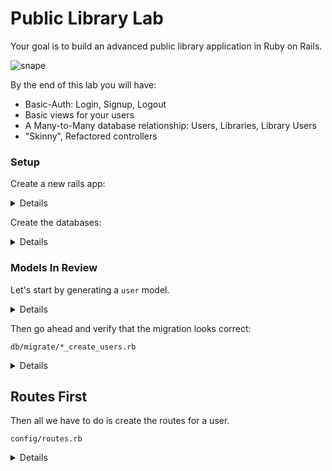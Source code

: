 # Public Library Lab

Your goal is to build an advanced public library application in Ruby on Rails.

![snape](https://media.giphy.com/media/jNcu2YunWZBcI/giphy.gif)

By the end of this lab you will have:

* Basic-Auth: Login, Signup, Logout
* Basic views for your users
* A Many-to-Many database relationship: Users, Libraries, Library Users
* "Skinny", Refactored controllers

### Setup

Create a new rails app:

<details>
```bash
rails new lib_app -T -B -d postgresql
cd lib_app
bundle
```
</details>

Create the databases:
<details>
``` bash
rake db:create
```
</details>


### Models In Review

Let's start by generating a `user` model.

<details>
```bash
rails g model user email:string first_name:string last_name:string password_digest:string
```
</details>


Then go ahead and verify that the migration looks correct:

`db/migrate/*_create_users.rb`

<details>
```ruby
class CreateUsers < ActiveRecord::Migration
  def change
    create_table :users do |t|
      t.string :email
      t.string :first_name
      t.string :last_name
      t.string :password_digest

      t.timestamps null: false
    end
  end
end
```
</details>


And it does! Whoot! We're ready to migrate!

<details>
```bash
rake db:migrate
```
</details>


## Routes First

Then all we have to do is create the routes for a user.


`config/routes.rb`

<details>
```ruby
Rails.application.routes.draw do
  root to: "users#index"

  get "/users", to: "users#index", as: "users"

end
```
</details>


We can look at how these routes are interpreted by Rails.


```bash
rake routes
```



Which gives us the following routes:

```bash
Prefix Verb URI Pattern      Controller#Action
  root GET  /                users#index
 users GET  /users(.:format) users#index
```

Note the special `Prefix` column this will be of great use later.


**What to do next?** The truth is we don't have a `users#index`. We don't even have a `UsersController`. Let's practice using our `rails generate` skills.

<details>
```bash
rails g controller users
```
</details>


This does something like the following:

```bash
***   create  app/controllers/users_controller.rb
      invoke  erb
***   create    app/views/users
      invoke  helper
 **   create    app/helpers/users_helper.rb
      invoke  assets
      invoke    coffee
 **    create      app/assets/javascripts/users.coffee
      invoke    scss
 **   create      app/assets/stylesheets/users.scss
```

Note the special `create` statements here. The `***` ones are the most important. It creates the `users_controller.rb` file and the `views/users` directory.

Now that we have a `users_controller.rb` we should add our `users#index` method.

<details>
```ruby
class UsersController < ApplicationController

  # grab the users
  def index
    @users = User.all
    render :index
  end

end
```
</details>


Then we need to actually create an `index.html.erb`:

<details>
```bash
touch app/views/users/index.html.erb
```
</details>


Then we can go ahead and add something special to our `index`:

<details>
```html
<h1>Welcome to Users Index.</h1>

<div>
There are currently <%= @users.length %> signed_up
</div>
```
</details>


It's time to run our server and go to localhost:3000!
Now we should see `0` users signed_up. We should change that!

<details>
```ruby

Rails.application.routes.draw do
  root to: "users#index"

  get "/users", to: "users#index", as: "users"

  get "/users/new", to: "users#new", as: "new_user"
end
```
</details>


With the following output after we `rake routes`:

```bash
  Prefix Verb URI Pattern          Controller#Action
    root GET  /                    users#index
   users GET  /users(.:format)     users#index
new_user GET  /users/new(.:format) users#new
```

We don't have a `users#new` so let's create one.


<details>
```ruby

class UsersController < ApplicationController

  def new
    # we need to make
    # a new user
    # to pass to the
    # form later
    @user = User.new
    render :new
  end

end

```
</details>


Then we can continue on to creating a `new.html.erb`

<details>
```html


Sign Up

<%= form_for @user do |f| %>
  <div>
    <%= f.text_field :first_name, placeholder: "First Name" %>
  </div>
  <div>
    <%= f.text_field :last_name, placeholder: "Last Name" %>
  </div>
  <div>
    <%= f.text_field :email, placeholder: "Email" %>
  </div>
  <div>
    <%= f.password_field :password, placeholder: "Password" %>
  </div>
  <%= f.submit "Sign Up" %>
<% end %>
```
</details>


Which renders a form like the following (note the authenticity token):

<details>
```html
<!-- DO NOT COPY THIS CODE -->
Sign Up

<form class="new_user" id="new_user" action="/users" accept-charset="UTF-8" method="post"><input name="utf8" type="hidden" value="&#x2713;" /><input type="hidden" name="authenticity_token" value="5989PH35p43aagbgiuA/C02p8uD6bLmZR+GCLd01lYPmBOSGLNoHMnEGuZXyzHjnTsMvW6h5860tN6CswMsU5A==" />
  <div>
    <input placeholder="First Name" type="text" name="user[first_name]" id="user_first_name" />
  </div>
  <div>
    <input placeholder="Last Name" type="text" name="user[last_name]" id="user_last_name" />
  </div>
  <div>
    <input placeholder="Email" type="text" name="user[email]" id="user_email" />
  </div>
  <div>
    <input placeholder="Password" type="password" name="user[password]" id="user_password" />
  </div>
  <input type="submit" name="commit" value="Sign Up" />
</form>
```
</details>


Note here the correlation between the key we put into `f.text_field` and `name="..."`.

Also note where this form is going

```html
<form class="new_user" id="new_user" action="/users" accept-charset="UTF-8" method="post">
```

It looks like this form is sending `POST /USERS`, (this can be verified by clicking our "Sign Up" button) but we don't have that route so we have to **create** it.


<details>
```ruby
Rails.application.routes.draw do
  root to: "users#index"

  get "/users", to: "users#index", as: "users"

  get "/users/new", to: "users#new", as: "new_user"

  post "/users", to: "users#create"
end
```
</details>


Then we need to add that method.

<details>
```ruby
class UsersController < ApplicationController

  ...

  def create
    user_params = params.require(:user).permit(:first_name, :last_name, :email, :password)
    @user = User.create(user_params)

    redirect_to "/users"
  end

end
```
</details>

Now when you submit the form you get the following error:

```
ActiveRecord::Unknown
AttributeError in UsersController#create

unknown attribute 'password' for User.
```

This is because we only have a `password_digest`. We also haven't setup our application to help users sign up at all. This is a good time to start adding our authentication logic.


Uncomment your `bcrypt` in your `Gemfile`

`Gemfile`


```ruby
...

# Use ActiveModel has_secure_password
gem 'bcrypt', '~> 3.1.7'

...
```
Run `bundle` and restart your server.

Then we can add `has_secure_password` to our user model application.

<details>
```ruby
class User < ActiveRecord::Base
  has_secure_password
end
```
</details>


Now when we post the form for the user you'll see in your terminal where the server is running that the user is being created. The difference now is the `password_digest` is being properly hashed.

Now we want to add a route to `GET /users/:id`.

<details>
```ruby

Rails.application.routes.draw do
  root to: "users#index"

  get "/users", to: "users#index", as: "users"

  get "/users/new", to: "users#new", as: "new_user"

  post "/users", to: "users#create"

  get "/users/:id", to: "users#show"
end

```
</details>


We want to add a `users#show` page.

<details>
```ruby

class UsersController < ApplicationController

  def show
    @user = User.find(params[:id])
    render :show
  end

end

```
</details>


Then we need a view to display the users information.

<details>
```html

<div>
  Welcome, <%= @user.first_name %>
</div>

```
</details>


## Users Sign In

Now that we can create a user we need to be able to sign a user in.

Signing and signing out is a concern of a new controller, the sessions controller.


<details>
```
rails g controller sessions
```
</details>


Note this will create both `sessions_controller.rb` and `sessions_helper.rb`.


Now we should use the `session_helper` by adding our own logic to it.


<details>
```ruby

module SessionsHelper

  def login(user)
    session[:user_id] = user.id
    @current_user = user
  end

  def current_user
    @current_user ||= User.find(session[:user_id])
  end

  def logged_in?
    if current_user == nil
      redirect_to "/sign_in"
    end
  end

  def logout
    @current_user = session[:user_id] = nil
  end

end
```
</details>


These methods will help avoid code bloat when signing in and out. Before we can use the methods though we have to add these methods to the `ApplicationController`.

<details>
```ruby

class ApplicationController < ActionController::Base
  # Prevent CSRF attacks by raising an exception.
  # For APIs, you may want to use :null_session instead.
  protect_from_forgery with: :exception

  include SessionsHelper
end

```
</details>



Now, we are ready to continue. Let's add some routes to `sign_in`.


<details>
```ruby

Rails.application.routes.draw do

  ...

  get "/sign_in", to: "sessions#new"

end

```
</details>



Now we need to add the `sessions#new` action to the sessions controller.


<details>
```ruby

class SessionsController < ApplicationController

  def new
    @user = User.new
    render :new
  end

end
```
</details>


Then we need to add a view for the `sessions/new.html.erb`.

<details>
```bash
touch app/views/sessions/new.html.erb
```
</details>


Then very similarly to what we did before for sign up, we create a form for sign in.

<details>
```html

Sign In

<%= form_for @user, url: "/sessions", method: "post" do |f| %>
  <div>
    <%= f.text_field :email, placeholder: "Email" %>
  </div>
  <div>
    <%= f.password_field :password, placeholder: "Password" %>
  </div>
  <%= f.submit "Sign In" %>
<% end %>

```
</details>


Before we go forward let's go ahead and drop in a very key piece of confirmation logic into our `user` model.

<details>
```ruby
class User < ActiveRecord::Base
  has_secure_password

  def self.confirm(params)
    @user = User.find_by({email: params[:email]})
    @user.try(:authenticate, params[:password])
  end
end
```
</details>


Note that the form is getting submited to `POST /sessions`. We don't have a `sessions#create` however or a route to handle the post.

<details>
```ruby

Rails.application.routes.draw do

  get "/sign_in", to: "sessions#new"

  post "/sessions", to: "sessions#create"

end
```
</details>


Now let's add the `sessions#create`

<details>
```ruby

class SessionsController < ApplicationController

  def create
    user_params = params.require(:user).permit(:email, :password)
    @user = User.confirm(user_params)
    if @user
      login(@user)
      redirect_to "/users/#{@user.id}"
    else
      redirect_to "/sign_in"
    end
  end
end
```
</details>



Then when we try to login let's see what happens. Do you see a welcome? If so you're ready to continue otherwise you should start the long work of debugging.
BONUS: refactor to add validations for log in 

### Finishing Sign Up

After a user is signed up they should be logged in.

<details>
```ruby

class UsersController < ApplicationController

  def create
    user_params = params.require(:user).permit(:first_name, :last_name, :email, :password)
    @user = User.create(user_params)
    login(@user) # <-- login the user
    redirect_to "/users/#{@user.id}" # <-- go to show
  end

end

```
</details>


## A Library Model

Let's add our second model, a `Library` model that will later have books.

<details>
```bash
rails g model library name:string floor_count:integer floor_area:integer
```
</details>


We want a `user` to be able to join a library, but this means a `m:n` relationship. A user will have many libraries and library will have many users.

Thus we need a `library_user` model.


<details>
```ruby
rails g model library_user user:references library:references
```
</details>


In the future we can store other things on the `library_user` model that are relevant to someone's membership to a library.

We will also need two different controllers for each of these models. Let's start by being able to do CRUD with Libraries.

<details>
```
rails g controller libraries
```
</details>


And don't forget to migrate your new library models!

<details>
```
rake db:migrate
```
</details>


### A Library Index

Let's add a route to be able to view all the libraries.

<details>
```ruby

Rails.application.routes.draw do
  ...
  get "/libraries", to: "libraries#index"
end
```
</details>


Then we need to add a `libraries#index` method to our libraries controller.

<details>
```ruby

class LibrariesController < ApplicationController

  def index
    @libraries = Library.all

    render :index
  end

end
```
</details>


Finally we can add a basic view for all libraries.


<details>
```html
<% @libraries.each do |library| %>
  <div>
    <h3><%= library.name %></h3>
  </div>
  <br>
<% end %>
```
</details>


### A New Library

To be able to add a new library we need a `libraries#new`.

<details>
```ruby

Rails.application.routes.draw do
...
  get "/libraries/new", to: "libraries#new", as: "new_library"
end

```
</details>


Then we add a `libraries#new` method.


<details>
```ruby
class LibrariesController < ApplicationController
...
  def new
    @library = Library.new

    render :new
  end
end
```
</details>


Finally, we can add a view for `new` library.

<details>
```html

<%= form_for @library do |f| %>
  <div>
    <%= f.text_field :name, placeholder: "Name" %>
  </div>
  <div>
    <%= f.number_field :floor_count, placeholder: "Floor Count" %>
  </div>
  <div>
    <%= f.number_field :floor_area, placeholder: "Floor Area" %>
  </div>
  <%= f.submit %>
<% end %>
```
</details>


This form has nowhere to go. If we try to submit it we get an error because there is no `POST /libraries` route.

Let's add one.


<details>
```ruby

Rails.application.routes.draw do
...
  post "/libraries", to: "libraries#create"
end
```
</details>


Then we need a corresponding `libraries#create`.

<details>
```ruby

class LibrariesController < ApplicationController

  def create
    library_params = params.require(:library).permit(:name, :floor_count, :floor_area)
    @library = Library.create(library_params)

    redirect_to "/libraries"
  end
end
```
</details>


## Joining A Library

We now have the ability to view all libraries, and it will be up to you to create methods to `edit`, `update`, `show`, and `delete` a `library`.

Before we get started joining a `library` and a `user` we need to wire together our `Library` and our `User` via associations.

<details>
```ruby
class User < ActiveRecord::Base
  has_many :library_users
  has_many :libraries, through: :library_users

  ...
end
```
</details>

And we do something similar for a Library.

<details>
```ruby
class Library < ActiveRecord::Base
  has_many :library_users
  has_many :users, through: :library_users
end
```
</details>


But notice here that both models are connected through our `library_users` model. Hence we need to make sure that model knows it belongs to both of those.


<details>
```ruby
class LibraryUser < ActiveRecord::Base
  belongs_to :user
  belongs_to :library
end
```
</details>


You should now test this out in the console.

<details>
```bash
> user = User.first
> user.libraries
#=> []
> sfpl = Library.create({name: "SFPL"}) # San Francisco Public Library
> sfpl.users
#=> []
> sfpl.users.push(user)
> sfpl.users
#=> [ <#User ... @id=1> ]
> LibraryUser.count
#=> 1
> user = User.first
> user.libraries
#=> [ <#Library ... @name="SFPL" @id=1> ]
```
</details>

Joining a library from our web application requires creating a `library_users` controller

<details>
```bash
rails g controller library_users
```
</details>


We want to be able to view all user memberships to a library. We can specify this as a url like `/users/:user_id/libraries`.

<details>
```ruby

Rails.application.routes.draw do
  ...
  get "/users/:user_id/libraries", to: "library_users#index", as: "user_libraries"

end
```
</details>


We also neeed the corresponding `index` method in the `library_users` controller


<details>
```ruby
class LibraryUsersController < ApplicationController

  def index
    @user = User.find(params[:user_id])
    @libraries = @user.libraries

    render :index
  end
end
```
</details>


Then we can have the libraries index render the user and the libraries:


<details>
```html

<div><%= @user.first_name %> is a member of the following libraries</div>

<ul>
  <% @libraries.each do |lib| %>
    <li><%= lib.name %></li>
  <% end %>
</ul>
```
</details>


We can test this by going to `localhost:/users/1/libraries`.


## Add A User Lib

So now that we can view which libraries a `user` has joined, we can go ahead and make a button that allows a user to `join` a library. BONUS: only show the join button if the current user hasn't joined that library yet! (hint: try using `exclude?`)


Let's go back to `libraries#index` and add a button to do just that.


<details>
```html

<% @libraries.each do |library| %>
  <div>
    <h3><%= library.name %></h3>
    <% if @current_user %>
      <%= button_to "Join", library_users_path(library) %>
    <% end %>
  </div>
  <br>
<% end %>
```
</details>

We will have to define `library_user_path` to `POST /libraries/:library_id/users` later. But first we need to update the `library#index` method.

<details>
```ruby
class LibraryUsersController < ApplicationController

  def index
    @libraries = Library.all
    current_user # sets @current_user

    render :index
  end

  ...

end
```
</details>


Of course we now realize we don't have a `POST /libraries/:library_id/users` path, so we need to add one.


<details>
```ruby
Rails.application.routes.draw do
  ...
  get "/users/:user_id/libraries", to: "library_users#index", as: "user_libraries"
  post "/libraries/:library_id/users", to: "library_users#create", as: "library_users"
end

```
</details>


Then we need to add the `create` method to the `library_users` controller.


<details>
```ruby
class LibraryUsersController < ApplicationController

  ...

  def create
    @user = current_user
    @library = Library.find(params[:library_id])
    @user.libraries.push(@library)

    redirect_to user_libraries(@user)
  end
end

```
</details>



## Clean Up

Let's say that in order to visit a `users#show` page you have to be logged in. Then we can add a special `before_action` to check this.

<details>
```ruby
class UsersController < ApplicationController

  before_action :logged_in?, only: [:show]

  ...

  def show
    @user = User.find(params[:id])
    render :show
  end

end
```
</details>


### Exercise

1. Make it so a user has to be `logged_in?` before viewing any of the `LibrariesController` actions or the `LibraryUsers` actions.

2. Modify exercise one such that anyone can view `libraries#index`, but cannot `create` or view `new` without being logged in.


## Refactoring Params

Every time we take in a lot of params in a controller it's tedious to write out.

<details>
```ruby
class UsersController < ApplicationController

  ...

  def create
    user_params = params.require(:user).permit(:first_name, :last_name, :email, :password)
    @user = User.create(user_params)
    login(@user)
    redirect_to "/users/#{@user.id}"
  end

  ...

end

```
</details>



You can utilize a private method for doing this. Let's refactor.


<details>
```ruby
class UsersController < ApplicationController

  ...

  def create
    @user = User.create(user_params) # calls user_params method
    login(@user)
    redirect_to "/users/#{@user.id}"
  end

  ...

  private

  def user_params
    params.require(:user).permit(:first_name, :last_name, :email, :password)
  end
end

```
</details>


### Exercise

* Private methods like `user_params` are simple to implement and give us cleaner looking code. Rewrite `libraries#create` using this idea.

### Bonuses

* Can you add books to the application?
    - For starters, just create a `Book` model and the associated views.
* Can you add books to the library?
    - What kind of a relationship is that? Where would foreign keys like `book_id` and `library_id` live in your database tables?

Solution [here](https://github.com/awhit012/lib-app)
